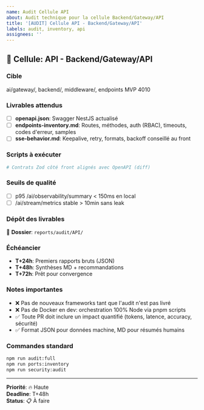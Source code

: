 ```yaml
---
name: Audit Cellule API
about: Audit technique pour la cellule Backend/Gateway/API
title: '[AUDIT] Cellule API - Backend/Gateway/API'
labels: audit, inventory, api
assignees: ''
---
```


## 🎯 **Cellule**: API - Backend/Gateway/API

### **Cible**
ai/gateway/, backend/, middleware/, endpoints MVP 4010

### **Livrables attendus**
- [ ] **openapi.json**: Swagger NestJS actualisé
- [ ] **endpoints-inventory.md**: Routes, méthodes, auth (RBAC), timeouts, codes d'erreur, samples
- [ ] **sse-behavior.md**: Keepalive, retry, formats, backoff conseillé au front

### **Scripts à exécuter**
```bash
# Contrats Zod côté front alignés avec OpenAPI (diff)
```

### **Seuils de qualité**
- [ ] p95 /ai/observability/summary < 150ms en local
- [ ] /ai/stream/metrics stable > 10min sans leak

### **Dépôt des livrables**
📁 **Dossier**: `reports/audit/API/`

### **Échéancier**
- **T+24h**: Premiers rapports bruts (JSON)
- **T+48h**: Synthèses MD + recommandations  
- **T+72h**: Prêt pour convergence

### **Notes importantes**
- ❌ Pas de nouveaux frameworks tant que l'audit n'est pas livré
- ❌ Pas de Docker en dev: orchestration 100% Node via pnpm scripts
- ✅ Toute PR doit inclure un impact quantifié (tokens, latence, accuracy, sécurité)
- ✅ Format JSON pour données machine, MD pour résumés humains

### **Commandes standard**
```bash
npm run audit:full
npm run ports:inventory
npm run security:audit
```

---
**Priorité**: 🔥 Haute  
**Deadline**: T+48h  
**Status**: 📋 À faire